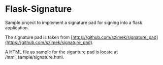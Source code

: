 # Flask-Signature

Sample project to implement a signature pad for signing into a flask application.

The signature pad is taken from [https://github.com/szimek/signature_pad](https://github.com/szimek/signature_pad).

A HTML file as sample for the siganture pad is locate at /html_sample/signature.html.

